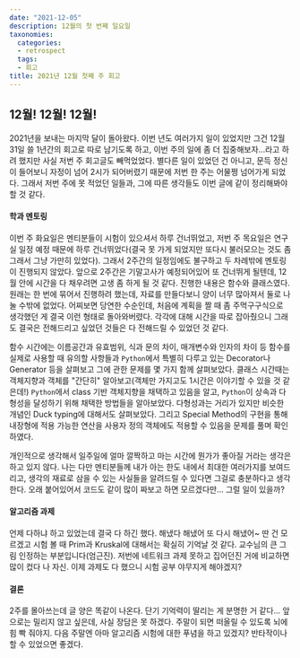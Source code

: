 ```yaml
---
date: "2021-12-05"
description: 12월의 첫 번째 일요일
taxonomies:
  categories:
  - retrospect
  tags:
  - 회고
title: 2021년 12월 첫째 주 회고
---
```


## 12월! 12월! 12월!
2021년을 보내는 마지막 달이 돌아왔다. 이번 년도 여러가지 일이 있었지만 그건 12월 31일 쓸 1년간의 회고로 따로 남기도록 하고, 이번 주의 일에 좀 더 집중해보자...라고 하려 했지만 사실 저번 주 회고글도 빼먹었었다. 별다른 일이 있었던 건 아니고, 문득 정신이 들어보니 자정이 넘어 2시가 되어버렸기 때문에 저번 한 주는 어물쩡 넘어가게 되었다. 그래서 저번 주에 못 적었던 일들과, 그에 따른 생각들도 이번 글에 같이 정리해봐야 할 것 같다.
<!-- more -->
#### 학과 멘토링
이번 주 화요일은 멘티분들이 시험이 있으셔서 하루 건너뛰었고, 저번 주 목요일은 연구실 일정 예정 때문에 하루 건너뛰었다(결국 못 가게 되었지만 또다시 불러모으는 것도 좀 그래서 그냥 가만히 있었다). 그래서 2주간의 일정임에도 불구하고 두 차례밖에 멘토링이 진행되지 않았다. 앞으로 2주간은 기말고사가 예정되어있어 또 건너뛰게 될텐데, 12월 안에 시간을 다 채우려면 고생 좀 하게 될 것 같다. 진행한 내용은 함수와 클래스였다. 원래는 한 번에 묶어서 진행하려 했는데, 자료를 만들다보니 양이 너무 많아져서 둘로 나눌 수밖에 없었다. 어찌보면 당연한 수순인데, 처음에 계획을 짤 때 좀 주먹구구식으로 생각했던 게 결국 이런 형태로 돌아와버렸다. 각각에 대해 시간을 따로 잡아줬으니 그래도 결국은 전해드리고 싶었던 것들은 다 전해드릴 수 있었던 것 같다.

함수 시간에는 이름공간과 유효범위, 식과 문의 차이, 매개변수와 인자의 차이 등 함수를 실제로 사용할 때 유의할 사항들과 `Python`에서 특별히 다루고 있는 Decorator나 Generator 등을 살펴보고 그에 관한 문제를 몇 가지 함께 살펴보았다. 클래스 시간때는 객체지향과 객체를 "간단히" 알아보고(객체만 가지고도 1시간은 이야기할 수 있을 것 같은데!) `Python`에서 class 기반 객체지향을 채택하고 있음을 알고, `Python`이 상속과 다형성을 달성하기 위해 채택한 방법들을 알아보았다. 다형성과는 거리가 있지만 비슷한 개념인 Duck typing에 대해서도 살펴보았다. 그리고 Special Method의 구현을 통해 내장형에 적용 가능한 연산을 사용자 정의 객체에도 적용할 수 있음을 문제를 풀며 확인하였다.

개인적으로 생각해서 일주일에 얼마 깔짝하고 마는 시간에 뭔가가 좋아질 거라는 생각은 하고 있지 않다. 나는 다만 멘티분들께 내가 아는 한도 내에서 최대한 여러가지를 보여드리고, 생각의 재료로 삼을 수 있는 사실들을 알려드릴 수 있다면 그걸로 충분하다고 생각한다. 오래 붙어있어서 코드도 같이 많이 짜보고 하면 모르겠다만... 그럴 일이 있을까?

#### 알고리즘 과제
언제 다하냐 하고 있었는데 결국 다 하긴 했다. 해냈다 해냈어 또 다시 해냈어~ 딴 건 모르겠고 시험 볼 때 Prim과 Kruskal에 대해서는 확실히 기억날 것 같다. 교수님의 큰 그림 인정하는 부분입니다(엄근진). 저번에 네트워크 과제 못하고 집어던진 거에 비교하면 많이 컸다 나 자신. 이제 과제도 다 했으니 시험 공부 야무지게 해야겠지?

#### 결론
2주를 몰아쓰는데 글 양은 똑같이 나온다. 단기 기억력이 딸리는 게 분명한 거 같다... 앞으로는 밀리지 않고 싶은데, 사실 장담은 못 하겠다. 주말이 되면 떠올릴 수 있도록 뇌에 힘 빡 줘야지. 다음 주말엔 아마 알고리즘 시험에 대한 푸념을 하고 있겠지? 반타작이나 할 수 있었으면 좋겠다.
